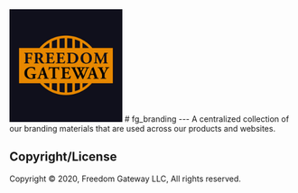 <img src="https://raw.githubusercontent.com/freedomgateway/fg_branding/master/fg_logo_gold.jpg" alt="drawing" width="200"/>
# fg_branding
---
A centralized collection of our branding materials that are used across our products and websites.

## Copyright/License

Copyright © 2020, Freedom Gateway LLC, All rights reserved.
